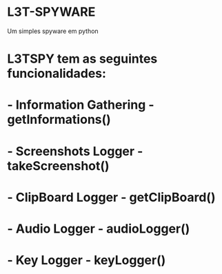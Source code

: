 # L3T-SPYWARE
Um simples spyware em python
# L3TSPY tem as seguintes funcionalidades:
#   - Information Gathering     - getInformations()
#   - Screenshots Logger        - takeScreenshot()
#   - ClipBoard Logger          - getClipBoard()
#   - Audio Logger              - audioLogger()
#   - Key Logger                - keyLogger()
